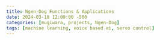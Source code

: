 ```yaml
---
title: Ngen-Dog Functions & Applications
date: 2024-03-18 12:00:00 -500
categories: [mugiwara, projects, Ngen-Dog]
tags: [machine learning, voice based ai, servo control]
---
```


